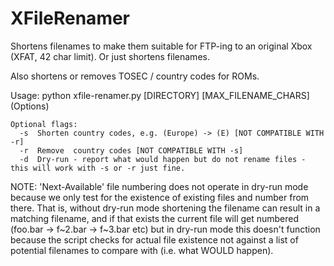 # XFileRenamer

Shortens filenames to make them suitable for FTP-ing to an original Xbox (XFAT, 42 char limit). Or just shortens filenames.

Also shortens or removes TOSEC / country codes for ROMs.

Usage: python xfile-renamer.py [DIRECTORY] [MAX_FILENAME_CHARS] (Options)
  
    Optional flags:
      -s  Shorten country codes, e.g. (Europe) -> (E) [NOT COMPATIBLE WITH -r]
      -r  Remove  country codes [NOT COMPATIBLE WITH -s]
      -d  Dry-run - report what would happen but do not rename files - this will work with -s or -r just fine.
  
NOTE: 'Next-Available' file numbering does not operate in dry-run mode because we only test for the existence of existing files and number from there. That is, without dry-run mode shortening the filename can result in a matching filename, and if that exists the current file will get numbered (foo.bar -> f~2.bar -> f~3.bar etc) but in dry-run mode this doesn't function because the script checks for actual file existence not against a list of potential filenames to compare with (i.e. what WOULD happen).
    
